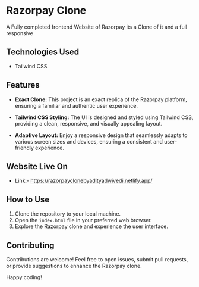 # Razorpay Clone

A Fully completed frontend Website of Razorpay its a Clone of it and a full responsive

## Technologies Used

- Tailwind CSS

## Features

- **Exact Clone:** This project is an exact replica of the Razorpay platform, ensuring a familiar and authentic user experience.
  
- **Tailwind CSS Styling:** The UI is designed and styled using Tailwind CSS, providing a clean, responsive, and visually appealing layout.

- **Adaptive Layout:** Enjoy a responsive design that seamlessly adapts to various screen sizes and devices, ensuring a consistent and user-friendly experience.

## Website Live On

- Link:-  https://razorpayclonebyadityadwivedi.netlify.app/


## How to Use

1. Clone the repository to your local machine.
2. Open the `index.html` file in your preferred web browser.
3. Explore the Razorpay clone and experience the user interface.

## Contributing

Contributions are welcome! Feel free to open issues, submit pull requests, or provide suggestions to enhance the Razorpay clone.


Happy coding!
